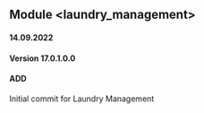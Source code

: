 ## Module <laundry_management>

#### 14.09.2022
#### Version 17.0.1.0.0
#### ADD
Initial commit for Laundry Management




